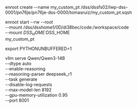 enroot create --name my_custom_pt /dss/dssfs02/lwp-dss-0001/pn76je/pn76je-dss-0000/tomasruiz/my_custom_pt.sqsh

enroot start --rw --root \
    --mount /dss/dsshome1/0D/di38bec/code:/workspace/code \
    --mount $DSS_HOME:$DSS_HOME \
    my_custom_pt


export PYTHONUNBUFFERED=1

vllm serve Qwen/Qwen3-14B \
    --dtype auto \
    --enable-reasoning \
    --reasoning-parser deepseek_r1 \
    --task generate \
    --disable-log-requests \
    --max-model-len 8192 \
    --gpu-memory-utilization 0.95 \
    --port 8001